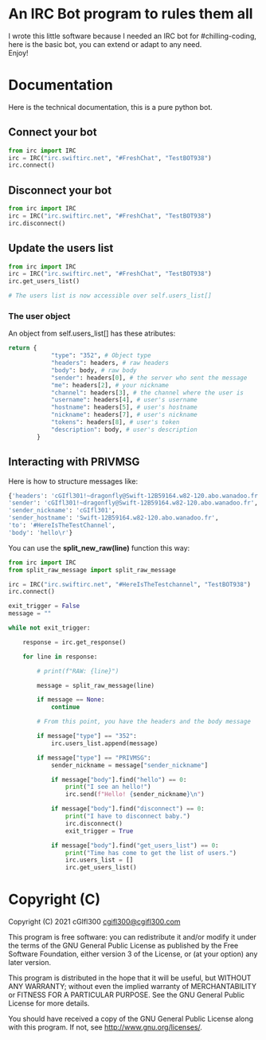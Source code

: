 # An IRC Bot program to rules them all  
 I wrote this little software because I needed an IRC bot for #chilling-coding,
 here is the basic bot, you can extend or adapt to any need.  
 Enjoy!

# Documentation  
Here is the technical documentation, this is a pure python bot.  
## Connect your bot  
```python
from irc import IRC
irc = IRC("irc.swiftirc.net", "#FreshChat", "TestBOT938")
irc.connect()
```  
## Disconnect your bot
```python
from irc import IRC
irc = IRC("irc.swiftirc.net", "#FreshChat", "TestBOT938")
irc.disconnect()
```  

## Update the users list
```python
from irc import IRC
irc = IRC("irc.swiftirc.net", "#FreshChat", "TestBOT938")
irc.get_users_list()

# The users list is now accessible over self.users_list[]
```  

### The user object
An object from self.users_list[] has these atributes:  
```python
return {
            "type": "352", # Object type
            "headers": headers, # raw headers
            "body": body, # raw body
            "sender": headers[0], # the server who sent the message
            "me": headers[2], # your nickname
            "channel": headers[3], # the channel where the user is
            "username": headers[4], # user's username
            "hostname": headers[5], # user's hostname
            "nickname": headers[7], # user's nickname
            "tokens": headers[8], # user's token
            "description": body, # user's description
        }
```

## Interacting with PRIVMSG  
Here is how to structure messages like:  
```python
{'headers': 'cGIfl301!~dragonfly@Swift-12B59164.w82-120.abo.wanadoo.fr PRIVMSG #HereIsTheTestChannel',
'sender': 'cGIfl301!~dragonfly@Swift-12B59164.w82-120.abo.wanadoo.fr',
'sender_nickname': 'cGIfl301',
'sender_hostname': 'Swift-12B59164.w82-120.abo.wanadoo.fr',
'to': '#HereIsTheTestChannel',
'body': 'hello\r'}
```  
You can use the __split_new_raw(line)__ function this way:  
```python
from irc import IRC
from split_raw_message import split_raw_message

irc = IRC("irc.swiftirc.net", "#HereIsTheTestchannel", "TestBOT938")
irc.connect()

exit_trigger = False
message = ""

while not exit_trigger:

    response = irc.get_response()

    for line in response:

        # print(f"RAW: {line}")

        message = split_raw_message(line)

        if message == None:
            continue

        # From this point, you have the headers and the body message

        if message["type"] == "352":
            irc.users_list.append(message)

        if message["type"] == "PRIVMSG":
            sender_nickname = message["sender_nickname"]

            if message["body"].find("hello") == 0:
                print("I see an hello!")
                irc.send(f"Hello! {sender_nickname}\n")

            if message["body"].find("disconnect") == 0:
                print("I have to disconnect baby.")
                irc.disconnect()
                exit_trigger = True

            if message["body"].find("get_users_list") == 0:
                print("Time has come to get the list of users.")
                irc.users_list = []
                irc.get_users_list()
```  

# Copyright (C)

Copyright (C) 2021  cGIfl300 <cgifl300@cgifl300.com>

This program is free software: you can redistribute it and/or modify
it under the terms of the GNU General Public License as published by
the Free Software Foundation, either version 3 of the License, or
(at your option) any later version.

This program is distributed in the hope that it will be useful,
but WITHOUT ANY WARRANTY; without even the implied warranty of
MERCHANTABILITY or FITNESS FOR A PARTICULAR PURPOSE.  See the
GNU General Public License for more details.

You should have received a copy of the GNU General Public License
along with this program.  If not, see <http://www.gnu.org/licenses/>.